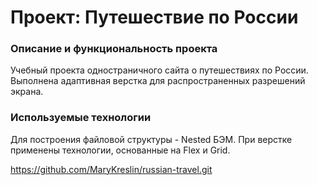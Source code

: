 # Проект: Путешествие по России

### Описание и функциональность проекта
Учебный проекта одностраничного сайта о путешествиях по России. Выполнена адаптивная верстка для распространенных разрешений экрана. 

### Используемые технологии
Для построения файловой структуры - Nested БЭМ.
При верстке применены технологии, основанные на  Flex  и Grid.

https://github.com/MaryKreslin/russian-travel.git